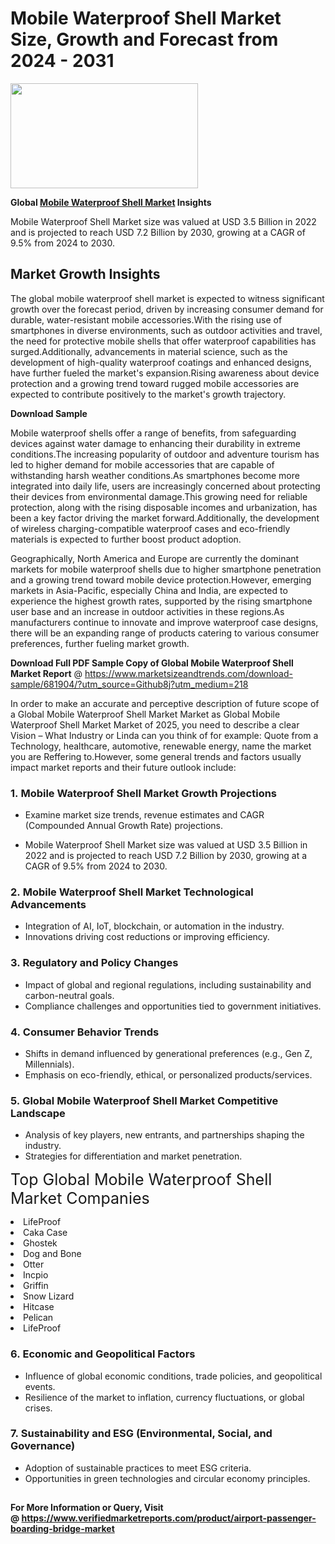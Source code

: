 <H1>Mobile Waterproof Shell Market Size, Growth and Forecast from 2024 - 2031</H1><img class="aligncenter size-medium wp-image-584254" src="https://thirdeyenews.in/wp-content/uploads/2024/09/Global-Market-Research-300x168.jpeg" alt="" width="300" height="168" /><p><strong>Global&nbsp;<a href="https://www.marketsizeandtrends.com/download-sample/681904/?utm_source=Github8j?utm_medium=218">Mobile Waterproof Shell Market</a> Insights</strong></p><p>Mobile Waterproof Shell Market size was valued at USD 3.5 Billion in 2022 and is projected to reach USD 7.2 Billion by 2030, growing at a CAGR of 9.5% from 2024 to 2030.</p><p><h2>Market Growth Insights</h2> <p>The global mobile waterproof shell market is expected to witness significant growth over the forecast period, driven by increasing consumer demand for durable, water-resistant mobile accessories.With the rising use of smartphones in diverse environments, such as outdoor activities and travel, the need for protective mobile shells that offer waterproof capabilities has surged.Additionally, advancements in material science, such as the development of high-quality waterproof coatings and enhanced designs, have further fueled the market's expansion.Rising awareness about device protection and a growing trend toward rugged mobile accessories are expected to contribute positively to the market's growth trajectory.</p> <p><strong>Download Sample</strong></p> <p>Mobile waterproof shells offer a range of benefits, from safeguarding devices against water damage to enhancing their durability in extreme conditions.The increasing popularity of outdoor and adventure tourism has led to higher demand for mobile accessories that are capable of withstanding harsh weather conditions.As smartphones become more integrated into daily life, users are increasingly concerned about protecting their devices from environmental damage.This growing need for reliable protection, along with the rising disposable incomes and urbanization, has been a key factor driving the market forward.Additionally, the development of wireless charging-compatible waterproof cases and eco-friendly materials is expected to further boost product adoption.</p> <p>Geographically, North America and Europe are currently the dominant markets for mobile waterproof shells due to higher smartphone penetration and a growing trend toward mobile device protection.However, emerging markets in Asia-Pacific, especially China and India, are expected to experience the highest growth rates, supported by the rising smartphone user base and an increase in outdoor activities in these regions.As manufacturers continue to innovate and improve waterproof case designs, there will be an expanding range of products catering to various consumer preferences, further fueling market growth.</p> <p><span class=""><strong>Download Full PDF Sample Copy of Global Mobile Waterproof Shell Market Report</strong> @ <a href="https://www.marketsizeandtrends.com/download-sample/681904/?utm_source=Github8j?utm_medium=218" target="_blank">https://www.marketsizeandtrends.com/download-sample/681904/?utm_source=Github8j?utm_medium=218</a></span></p><p>In order to make an accurate and perceptive description of future scope of a Global&nbsp;Mobile Waterproof Shell Market Market as Global&nbsp;Mobile Waterproof Shell Market Market of 2025, you need to describe a clear Vision &ndash; What Industry or Linda can you think of for example: Quote from a Technology, healthcare, automotive, renewable energy, name the market you are Reffering to.However, some general trends and factors usually impact market reports and their future outlook include:</p><h3>1.&nbsp;<strong>Mobile Waterproof Shell Market Growth Projections</strong></h3><ul><li>Examine market size trends, revenue estimates and CAGR (Compounded Annual Growth Rate) projections.</li><li><p>Mobile Waterproof Shell Market size was valued at USD 3.5 Billion in 2022 and is projected to reach USD 7.2 Billion by 2030, growing at a CAGR of 9.5% from 2024 to 2030.</p></li></ul><h3>2.&nbsp;<strong>Mobile Waterproof Shell Market Technological Advancements</strong></h3><ul><li>Integration of AI, IoT, blockchain, or automation in the industry.</li><li>Innovations driving cost reductions or improving efficiency.</li></ul><h3>3.&nbsp;<strong>Regulatory and Policy Changes</strong></h3><ul><li>Impact of global and regional regulations, including sustainability and carbon-neutral goals.</li><li>Compliance challenges and opportunities tied to government initiatives.</li></ul><h3>4.&nbsp;<strong>Consumer Behavior Trends</strong></h3><ul><li>Shifts in demand influenced by generational preferences (e.g., Gen Z, Millennials).</li><li>Emphasis on eco-friendly, ethical, or personalized products/services.</li></ul><h3>5.&nbsp;<strong>Global Mobile Waterproof Shell Market Competitive Landscape</strong></h3><ul><li>Analysis of key players, new entrants, and partnerships shaping the industry.</li><li>Strategies for differentiation and market penetration.</li></ul><p data-pm-slice="1 1 []"><span style="color: inherit; font-family: inherit; font-size: 25px;">Top Global Mobile Waterproof Shell Market Companies</span></p><div class="" data-test-id=""><p><li>LifeProof</li><li> Caka Case</li><li> Ghostek</li><li> Dog and Bone</li><li> Otter</li><li> Incpio</li><li> Griffin</li><li> Snow Lizard</li><li> Hitcase</li><li> Pelican</li><li> LifeProof</li></p></div><h3>6.&nbsp;<strong>Economic and Geopolitical Factors</strong></h3><ul><li>Influence of global economic conditions, trade policies, and geopolitical events.</li><li>Resilience of the market to inflation, currency fluctuations, or global crises.</li></ul><h3>7.&nbsp;<strong>Sustainability and ESG (Environmental, Social, and Governance)</strong></h3><ul><li>Adoption of sustainable practices to meet ESG criteria.</li><li>Opportunities in green technologies and circular economy principles.</li></ul><h2><strong style="font-size: 14px;">For More Information or Query, Visit @&nbsp;</strong><a style="background-color: #ffffff; font-size: 14px;" href="https://www.marketsizeandtrends.com/report/mobile-waterproof-shell-market/" target="_blank">https://www.verifiedmarketreports.com/product/airport-passenger-boarding-bridge-market</a></h2>